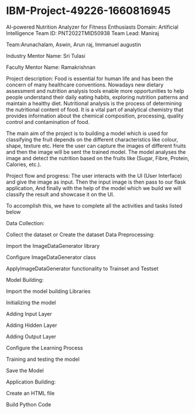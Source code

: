 # IBM-Project-49226-1660816945
AI-powered Nutrition Analyzer for Fitness Enthusiasts
Domain: Artificial Intelligence
Team ID: PNT2022TMID50938
Team Lead: Maniraj

Team:Arunachalam, Aswin, Arun raj, Immanuel augustin

Industry Mentor Name: Sri Tulasi

Faculty Mentor Name: Ramakrishnan

Project description:
Food is essential for human life and has been the concern of many healthcare conventions. Nowadays new dietary assessment and nutrition analysis tools enable more opportunities to help people understand their daily eating habits, exploring nutrition patterns and maintain a healthy diet. Nutritional analysis is the process of determining the nutritional content of food. It is a vital part of analytical chemistry that provides information about the chemical composition, processing, quality control and contamination of food.

The main aim of the project is to building a model which is used for classifying the fruit depends on the different characteristics like colour, shape, texture etc. Here the user can capture the images of different fruits and then the image will be sent the trained model. The model analyses the image and detect the nutrition based on the fruits like (Sugar, Fibre, Protein, Calories, etc.).

Project flow and progress:
The user interacts with the UI (User Interface) and give the image as input. Then the input image is then pass to our flask application, And finally with the help of the model which we build we will classify the result and showcase it on the UI.

To accomplish this, we have to complete all the activities and tasks listed below

Data Collection:

 Collect the dataset or Create the dataset
Data Preprocessing:

 Import the ImageDataGenerator library

 Configure ImageDataGenerator class

 ApplyImageDataGenerator functionality to Trainset and Testset

Model Building:

 Import the model building Libraries

 Initializing the model

 Adding Input Layer

 Adding Hidden Layer

 Adding Output Layer

 Configure the Learning Process

 Training and testing the model

 Save the Model

Application Building:

 Create an HTML file

 Build Python Code
